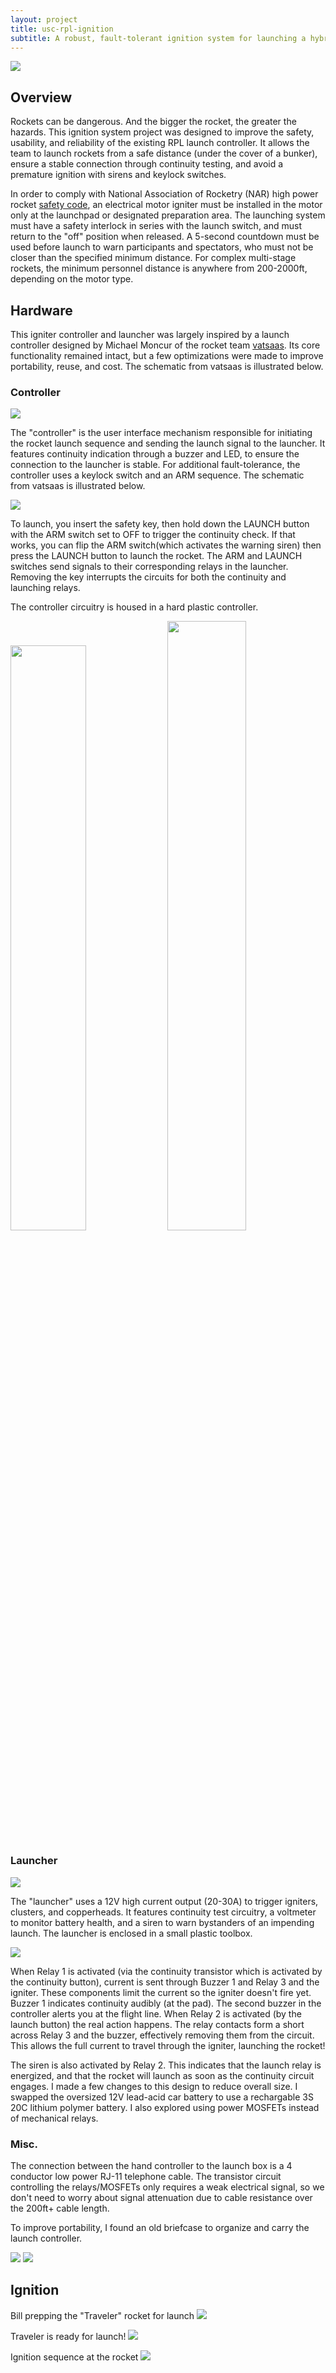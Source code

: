 ```yaml
---
layout: project
title: usc-rpl-ignition
subtitle: A robust, fault-tolerant ignition system for launching a hybrid-powered rocket to 100km apogee.
---
```


<img src="http://niftyhedgehog.com/usc-rpl-ignition/images/launch_controller.jpg">

## Overview
Rockets can be dangerous. And the bigger the rocket, the greater the hazards. This ignition system project was designed to improve the safety, usability, and reliability of the existing RPL launch controller. It allows the team to launch rockets from a safe distance (under the cover of a bunker), ensure a stable connection through continuity testing, and avoid a premature ignition with sirens and keylock switches.

In order to comply with National Association of Rocketry (NAR) high power rocket [safety code](http://www.nar.org/safety-information/high-power-rocket-safety-code/), an electrical motor igniter must be installed in the motor only at the launchpad or designated preparation area. The launching system must have a safety interlock in series with the launch switch, and must return to the "off" position when released. A 5-second countdown must be used before launch to warn participants and spectators, who must not be closer than the specified minimum distance. For complex multi-stage rockets, the minimum personnel distance is anywhere from 200-2000ft, depending on the motor type.

## Hardware
This igniter controller and launcher was largely inspired by a launch controller designed by Michael Moncur of the rocket team [vatsaas](http://www.vatsaas.org/RTV/Support/relay/launcher.aspx). Its core functionality remained intact, but a few optimizations were made to improve portability, reuse, and cost. The schematic from vatsaas is illustrated below. 

### Controller
<img src="http://niftyhedgehog.com/usc-rpl-ignition/images/controller_top.jpg">

The "controller" is the user interface mechanism responsible for initiating the rocket launch sequence and sending the launch signal to the launcher. It features continuity indication through a buzzer and LED, to ensure the connection to the launcher is stable. For additional fault-tolerance, the controller uses a keylock switch and an ARM sequence. The schematic from vatsaas is illustrated below.

<img src="http://niftyhedgehog.com/usc-rpl-ignition/images/controller_schematic.gif">

To launch, you insert the safety key, then hold down the LAUNCH button with the ARM switch set to OFF to trigger the continuity check. If that works, you can flip the ARM switch(which activates the warning siren) then press the LAUNCH button to launch the rocket. The ARM and LAUNCH switches send signals to their corresponding relays in the launcher. Removing the key interrupts the circuits for both the continuity and launching relays.

The controller circuitry is housed in a hard plastic controller.

<img src="http://niftyhedgehog.com/usc-rpl-ignition/images/controller_left.jpg" width="49%">
<img src="http://niftyhedgehog.com/usc-rpl-ignition/images/controller_right.jpg" width="50%">


### Launcher
<img src="http://niftyhedgehog.com/usc-rpl-ignition/images/launcher.jpg">

The "launcher" uses a 12V high current output (20-30A) to trigger igniters, clusters, and copperheads. It features continuity test circuitry, a voltmeter to monitor battery health, and a siren to warn bystanders of an impending launch. The launcher is enclosed in a small plastic toolbox.

<img src="http://niftyhedgehog.com/usc-rpl-ignition/images/launcher_schematic.gif">

When Relay 1 is activated (via the continuity transistor which is activated by the continuity button), current is sent through Buzzer 1 and Relay 3 and the igniter. These components limit the current so the igniter doesn't fire yet. Buzzer 1 indicates continuity audibly (at the pad). The second buzzer in the controller alerts you at the flight line. When Relay 2 is activated (by the launch button) the real action happens. The relay contacts form a short across Relay 3 and the buzzer, effectively removing them from the circuit. This allows the full current to travel through the igniter, launching the rocket!

The siren is also activated by Relay 2. This indicates that the launch relay is energized, and that the rocket will launch as soon as the continuity circuit engages. I made a few changes to this design to reduce overall size. I swapped the oversized 12V lead-acid car battery to use a rechargable 3S 20C lithium polymer battery. I also explored using power MOSFETs instead of mechanical relays.

### Misc.
The connection between the hand controller to the launch box is a 4 conductor low power RJ-11 telephone cable. The transistor circuit controlling the relays/MOSFETs only requires a weak electrical signal, so we don't need to worry about signal attenuation due to cable resistance over the 200ft+ cable length. 

To improve portability, I found an old briefcase to organize and carry the launch controller.

<img src="http://niftyhedgehog.com/usc-rpl-ignition/images/launch_controller_case.jpg">

<img src="http://niftyhedgehog.com/usc-rpl-ignition/images/case_closed.jpg">


## Ignition
Bill prepping the "Traveler" rocket for launch
<img src="http://niftyhedgehog.com/usc-rpl-ignition/images/load_rocket.jpg">

Traveler is ready for launch!
<img src="http://niftyhedgehog.com/usc-rpl-ignition/images/traveler_rocket_mountain.jpg">

Ignition sequence at the rocket
<img src="http://niftyhedgehog.com/usc-rpl-ignition/images/liftoff.gif">
